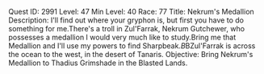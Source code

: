 Quest ID: 2991
Level: 47
Min Level: 40
Race: 77
Title: Nekrum's Medallion
Description: I'll find out where your gryphon is, but first you have to do something for me.There's a troll in Zul'Farrak, Nekrum Gutchewer, who possesses a medallion I would very much like to study.Bring me that Medallion and I'll use my powers to find Sharpbeak.$B$BZul'Farrak is across the ocean to the west, in the desert of Tanaris.
Objective: Bring Nekrum's Medallion to Thadius Grimshade in the Blasted Lands.
